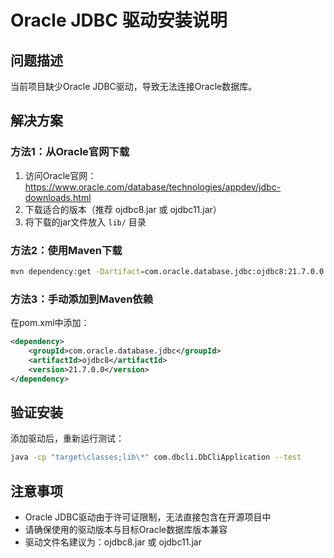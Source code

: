 # Oracle JDBC 驱动安装说明

## 问题描述
当前项目缺少Oracle JDBC驱动，导致无法连接Oracle数据库。

## 解决方案

### 方法1：从Oracle官网下载
1. 访问Oracle官网：https://www.oracle.com/database/technologies/appdev/jdbc-downloads.html
2. 下载适合的版本（推荐 ojdbc8.jar 或 ojdbc11.jar）
3. 将下载的jar文件放入 `lib/` 目录

### 方法2：使用Maven下载
```bash
mvn dependency:get -Dartifact=com.oracle.database.jdbc:ojdbc8:21.7.0.0 -Ddest=lib/ojdbc8.jar
```

### 方法3：手动添加到Maven依赖
在pom.xml中添加：
```xml
<dependency>
    <groupId>com.oracle.database.jdbc</groupId>
    <artifactId>ojdbc8</artifactId>
    <version>21.7.0.0</version>
</dependency>
```

## 验证安装
添加驱动后，重新运行测试：
```bash
java -cp "target\classes;lib\*" com.dbcli.DbCliApplication --test
```

## 注意事项
- Oracle JDBC驱动由于许可证限制，无法直接包含在开源项目中
- 请确保使用的驱动版本与目标Oracle数据库版本兼容
- 驱动文件名建议为：ojdbc8.jar 或 ojdbc11.jar